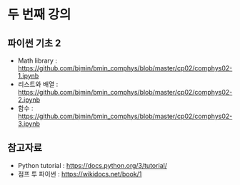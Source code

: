 # 두 번째 강의 

## 파이썬 기초 2

* Math library : https://github.com/bjmin/bmin_comphys/blob/master/cp02/comphys02-1.ipynb
* 리스트와 배열 : https://github.com/bjmin/bmin_comphys/blob/master/cp02/comphys02-2.ipynb
* 함수 : https://github.com/bjmin/bmin_comphys/blob/master/cp02/comphys02-3.ipynb

## 참고자료
* Python tutorial : https://docs.python.org/3/tutorial/
* 점프 투 파이썬 : https://wikidocs.net/book/1

